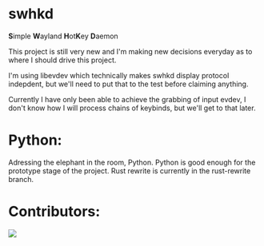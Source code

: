 # swhkd
**S**imple **W**ayland **H**ot**K**ey **D**aemon


This project is still very new and I'm making new decisions everyday as to where I should drive this project.

I'm using libevdev which technically makes swhkd display protocol indepdent, but we'll need to put that to the test before claiming anything.

Currently I have only been able to achieve the grabbing of input evdev, I don't know how I will process chains of keybinds, but we'll get to that later.


# Python:
Adressing the elephant in the room, Python. Python is good enough for the prototype stage of the project. 
Rust rewrite is currently in the rust-rewrite branch.

# Contributors:
<img src="https://contrib.rocks/image?repo=shinyzenith/swhkd" />
